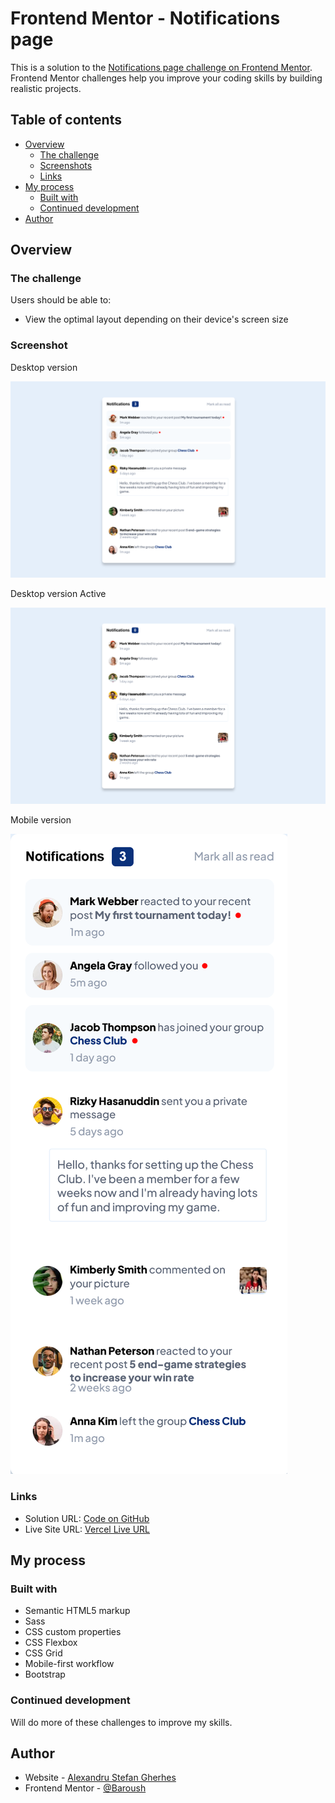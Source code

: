 # Frontend Mentor - Notifications page

This is a solution to the [Notifications page challenge on Frontend Mentor](https://www.frontendmentor.io/challenges/notifications-page-DqK5QAmKbC/hub/notifications-page-fudrlg8zMb). Frontend Mentor challenges help you improve your coding skills by building realistic projects.

## Table of contents

- [Overview](#overview)
  - [The challenge](#the-challenge)
  - [Screenshots](#screenshots)
  - [Links](#links)
- [My process](#my-process)
  - [Built with](#built-with)
  - [Continued development](#continued-development)
- [Author](#author)

## Overview

### The challenge

Users should be able to:

- View the optimal layout depending on their device's screen size

### Screenshot

Desktop version

![desktop version](/ss/desktop.png)

Desktop version Active

![desktop version](/ss/desktopActive.png)

Mobile version

![mobile version](/ss/mobile.png)

### Links

- Solution URL: [Code on GitHub](https://github.com/AlexandruStefanGherhes/Notification-Page.git)
- Live Site URL: [Vercel Live URL](https://vercel.com/baroush/notification-page)

## My process

### Built with

- Semantic HTML5 markup
- Sass
- CSS custom properties
- CSS Flexbox
- CSS Grid
- Mobile-first workflow
- Bootstrap

### Continued development

Will do more of these challenges to improve my skills.

## Author

- Website - [Alexandru Stefan Gherhes](https://www.frontendmentor.io/profile/Baroush)
- Frontend Mentor - [@Baroush](https://www.frontendmentor.io/profile/Baroush)
